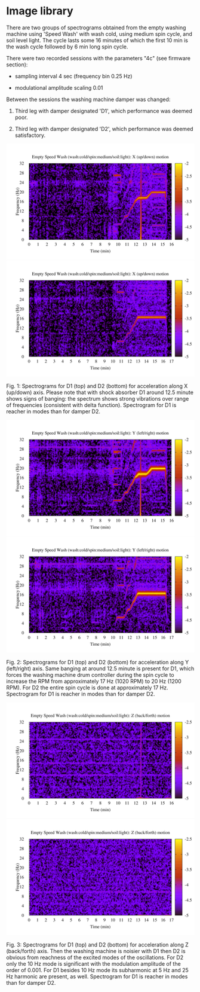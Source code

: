 # Image library

There are two groups of spectrograms obtained from the empty washing machine
using 'Speed Wash' with wash cold, using medium spin cycle, and soil level light.
The cycle lasts some 16 minutes of which the first 10 min is the wash cycle
followed by 6 min long spin cycle.

There were two recorded sessions with the parameters "4c" (see firmware section):

- sampling interval 4 sec (frequency bin 0.25 Hz)

- modulational amplitude scaling 0.01


Between the sessions the washing machine damper was changed:

1. Third leg with damper designated 'D1', which performance was deemed poor.

2. Third leg with damper designated 'D2', which performance was deemed satisfactory.



![image1](https://github.com/mkostrun/vibrometer/blob/master/art/lg-d1-201901120934-ch1.png?raw=true)
![image1](https://github.com/mkostrun/vibrometer/blob/master/art/lg-d2-201901121137-ch1.png?raw=true)

Fig. 1: Spectrograms for D1 (top) and D2 (bottom) for acceleration along X (up/down)
axis. Please note that with shock absorber D1 around 12.5 minute shows signs of banging:
the spectrum shows strong vibrations over range of frequencies (consistent with delta function).
Spectrogram for D1 is reacher in modes than for damper D2.


![image1](https://github.com/mkostrun/vibrometer/blob/master/art/lg-d1-201901120934-ch2.png?raw=true)
![image1](https://github.com/mkostrun/vibrometer/blob/master/art/lg-d2-201901121137-ch2.png?raw=true)

Fig. 2: Spectrograms for D1 (top) and D2 (bottom) for acceleration along Y (left/right)
axis. Same banging at around 12.5 minute is present for D1, which forces the washing machine
drum controller during the spin cycle to increase the RPM from
approximately 17 Hz (1020 RPM) to 20 Hz (1200 RPM).
For D2 the entire spin cycle is done at approximately 17 Hz.
Spectrogram for D1 is reacher in modes than for damper D2.


![image1](https://github.com/mkostrun/vibrometer/blob/master/art/lg-d1-201901120934-ch3.png?raw=true)
![image1](https://github.com/mkostrun/vibrometer/blob/master/art/lg-d2-201901121137-ch3.png?raw=true)

Fig. 3: Spectrograms for D1 (top) and D2 (bottom) for acceleration along Z (back/forth) axis.
Then the washing machine is noisier with D1 then D2 is obvious from reachness of the
excited modes of the oscillations. For D2 only the 10 Hz mode is significant with
the modulation amplitude of the order of 0.001. For D1 besides 10 Hz mode its subharmonic
at 5 Hz and 25 Hz harmonic are present, as well.
Spectrogram for D1 is reacher in modes than for damper D2.


